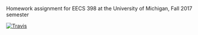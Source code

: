 Homework assignment for EECS 398 at the University of Michigan, Fall 2017 semester

[![Travis](https://img.shields.io/travis/umdalema/c4cs-f17-rpn.svg)]()
